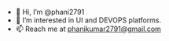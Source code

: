 - 👋 Hi, I’m @phani2791
- 👀 I’m interested in UI and DEVOPS platforms.
- 📫 Reach me at phanikumar2791@gmail.com

<!---
phani2791/phani2791 is a ✨ special ✨ repository because its `README.md` (this file) appears on your GitHub profile.
You can click the Preview link to take a look at your changes.
--->

